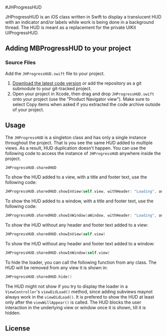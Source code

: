 #JHProgressHUD

JHProgressHUD is an iOS class written in Swift to display a translucent HUD with an indicator and/or labels while work is being done in a background thread. The HUD is meant as a replacement for the private UIKit UIProgressHUD.

## Adding MBProgressHUD to your project

### Source Files

Add the `JHProgressHUD.swift` file to your project.

1. [Download the latest code version](https://github.com/harikrishnant1991/JHProgressHUD/archive/master.zip) or add the repository as a git submodule to your git-tracked project.
2. Open your project in Xcode, then drag and drop `JHProgressHUD.swift` onto your project (use the "Product Navigator view"). Make sure to select Copy items when asked if you extracted the code archive outside of your project.

## Usage

The `JHProgressHUD` is a singleton class and has only a single instance throughout the project. That is you see the same HUD added to multiple views. As a result, HUD duplication doesn't happen. You can use the following code to access the instance of `JHProgressHUD` anywhere inside the project.

```Swift
JHProgressHUD.sharedHUD
```

To show the HUD added to a view, with a title and footer text, use the following code:

```Swift
JHProgressHUD.sharedHUD.showInView(self.view, withHeader: "Loading", andFooter: "Please Wait")
```

To show the HUD added to a window, with a title and footer text, use the following code:

```Swift
JHProgressHUD.sharedHUD.showInWindow(aWindow, withHeader: "Loading", andFooter: "Please Wait")
```

To show the HUD without any header and footer text added to a view:

```Swift
JHProgressHUD.sharedHUD.showInView(self.view)
```

To show the HUD without any header and footer text added to a window:

```Swift
JHProgressHUD.sharedHUD.showInWindow(self.view)
```

To hide the loader, you can call the following function from any class. The HUD will be removed from any view it is shown in:

```Swift
JHProgressHUD.sharedHUD.hide()
```

The HUD might not show if you try to display the loader in a `ViewController`'s `viewDidLoad()` method, since adding subviews maynot always work in the `viewDidLoad()`. It is prefered to show the HUD at least only after the `viewWillAppear()` is called. The HUD blocks the user interaction in the underlying view or window once it is shown, till it is hidden.

## License

